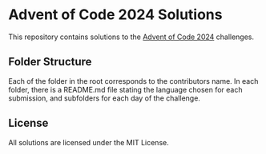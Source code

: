# Advent of Code 2024 Solutions

This repository contains solutions to the [Advent of Code 2024](https://adventofcode.com/2024) challenges.

## Folder Structure

Each of the folder in the root corresponds to the contributors name. In each folder, there is a README.md file stating
the language chosen for each submission, and subfolders for each day of the challenge.

## License

All solutions are licensed under the MIT License.

